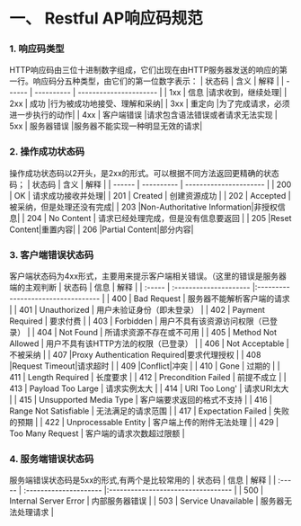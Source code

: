 # 一、 Restful AP响应码规范
### 1. 响应码类型
HTTP响应码由三位十进制数字组成，它们出现在由HTTP服务器发送的响应的第一行。响应码分五种类型，由它们的第一位数字表示：
| 状态码 | 含义       | 解释                   |
| ------ | ---------- | ---------------------- |
| 1xx    | 信息        |请求收到，继续处理|
| 2xx    | 成功        |行为被成功地接受、理解和采纳|
| 3xx    | 重定向      |为了完成请求，必须进一步执行的动作|
| 4xx    | 客户端错误  |请求包含语法错误或者请求无法实现
| 5xx    | 服务器错误  |服务器不能实现一种明显无效的请求|

### 2. 操作成功状态码
操作成功状态码以2开头，是2xx的形式。可以根据不同方法返回更精确的状态码；
| 状态码 | 含义       | 解释                   |
| ------ | ---------- | ---------------------- |
| 200    | OK         | 请求成功接收并处理|
| 201    | Created    | 创建资源成功           |
| 202    | Accepted   |被采纳，但是处理还没有完成|
| 203    |Non-Authoritative Information|非授权信息|
| 204    | No Content | 请求已经处理完成，但是没有信息要返回 |
| 205    |Reset Content|重置内容|
| 206    |Partial Content|部分内容|


### 3. 客户端错误状态码
客户端状态码为4xx形式，主要用来提示客户端相关错误。（这里的错误是服务器端的主观判断
| 状态码 | 信息                   | 解释                               |
| :----- | :--------------------- |:---------------------------------- |
| 400    | Bad Request            | 服务器不能解析客户端的请求           |
| 401    | Unauthorized           | 用户未验证身份（即未登录）           |
| 402    | Payment Required       | 要求付费                           |
| 403    | Forbidden              | 用户不具有该资源访问权限（已登录）   |
| 404    | Not Found              | 所请求资源不存在或不可用            |
| 405    | Method Not Allowed     | 用户不具有该HTTP方法的权限（已登录） |
| 406    | Not Acceptable         | 不被采纳                           |
| 407    |Proxy Authentication Required|要求代理授权                   |
| 408    |Request Timeout|请求超时                   |
| 409    |Conflict|冲突                  |
| 410    | Gone                   | 过期的     |
| 411    | Length Required        | 长度要求     |
| 412    | Precondition Failed    | 前提不成立     |
| 413    | Payload Too Large    | 请求实例太大     |
| 414    | URI Too Long'    | 请求URI太大     |
| 415    | Unsupported Media Type | 客户端要求返回的格式不支持          |
| 416    | Range Not Satisfiable | 无法满足的请求范围         |
| 417    | Expectation Failed | 失败的预期         |
| 422    | Unprocessable Entity   | 客户端上传的附件无法处理            |
| 429    | Too Many Request       | 客户端的请求次数超过限额            |

### 4. 服务端错误状态码
服务端错误状态码是5xx的形式,有两个是比较常用的
| 状态码 | 信息                   | 解释                               |
| :----- | :--------------------- |:---------------------------------- |
| 500    | Internal Server Error   | 内部服务器错误 |
| 503    | Service Unavailable       | 服务器无法处理请求           |

